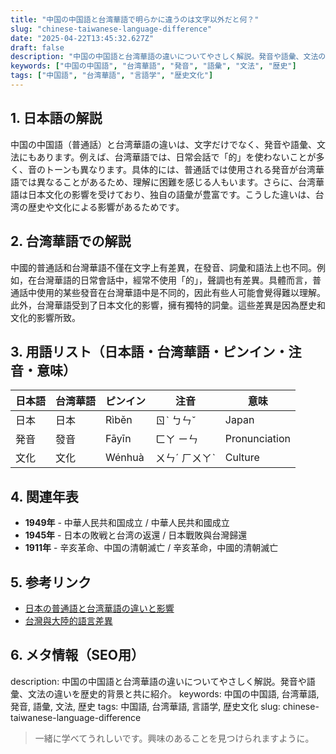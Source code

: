 ```yaml
---
title: "中国の中国語と台湾華語で明らかに違うのは文字以外だと何？"
slug: "chinese-taiwanese-language-difference"
date: "2025-04-22T13:45:32.627Z"
draft: false
description: "中国の中国語と台湾華語の違いについてやさしく解説。発音や語彙、文法の違いを歴史的背景と共に紹介。"
keywords: ["中国の中国語", "台湾華語", "発音", "語彙", "文法", "歴史"]
tags: ["中国語", "台湾華語", "言語学", "歴史文化"]
---
```


## 1. 日本語の解説
中国の中国語（普通話）と台湾華語の違いは、文字だけでなく、発音や語彙、文法にもあります。例えば、台湾華語では、日常会話で「的」を使わないことが多く、音のトーンも異なります。具体的には、普通話では使用される発音が台湾華語では異なることがあるため、理解に困難を感じる人もいます。さらに、台湾華語は日本文化の影響を受けており、独自の語彙が豊富です。こうした違いは、台湾の歴史や文化による影響があるためです。

## 2. 台湾華語での解説  
中國的普通話和台灣華語不僅在文字上有差異，在發音、詞彙和語法上也不同。例如，在台灣華語的日常會話中，經常不使用「的」，聲調也有差異。具體而言，普通話中使用的某些發音在台灣華語中是不同的，因此有些人可能會覺得難以理解。此外，台灣華語受到了日本文化的影響，擁有獨特的詞彙。這些差異是因為歷史和文化的影響所致。

## 3. 用語リスト（日本語・台湾華語・ピンイン・注音・意味）
| 日本語 | 台湾華語 | ピンイン | 注音 | 意味 |
|---|---|---|---|---|
| 日本 | 日本 | Rìběn | ㄖˋ ㄅㄣˇ | Japan |
| 発音 | 發音 | Fāyīn | ㄈㄚ ㄧㄣ | Pronunciation |
| 文化 | 文化 | Wénhuà | ㄨㄣˊ ㄏㄨㄚˋ | Culture |

## 4. 関連年表
- **1949年** - 中華人民共和国成立 / 中華人民共和國成立
- **1945年** - 日本の敗戦と台湾の返還 / 日本戰敗與台灣歸還
- **1911年** - 辛亥革命、中国の清朝滅亡 / 辛亥革命，中國的清朝滅亡

## 5. 参考リンク  
- [日本の普通語と台湾華語の違いと影響](https://www.japanlink.org/ja/culture/difference/)
- [台灣與大陸的語言差異](https://language.tw/differences)

## 6. メタ情報（SEO用） 
description: 中国の中国語と台湾華語の違いについてやさしく解説。発音や語彙、文法の違いを歴史的背景と共に紹介。
keywords: 中国の中国語, 台湾華語, 発音, 語彙, 文法, 歴史
tags: 中国語, 台湾華語, 言語学, 歴史文化
slug: chinese-taiwanese-language-difference

> 一緒に学べてうれしいです。興味のあることを見つけられますように。